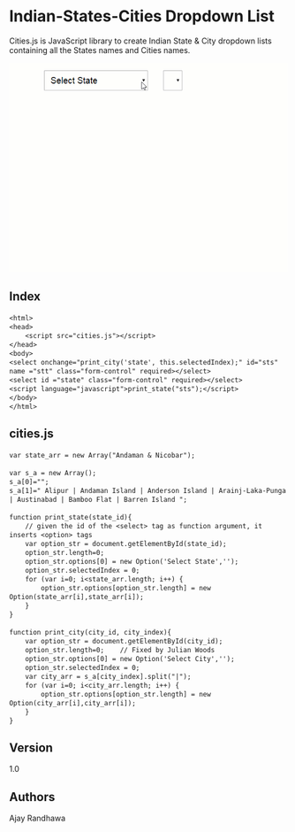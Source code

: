 # Indian-States-Cities Dropdown List

Cities.js is JavaScript library to create Indian State & City dropdown lists containing all the States names and Cities names.

<img src="view.gif" alt="view">

## Index

```
<html>
<head>
    <script src="cities.js"></script>
</head>
<body>
<select onchange="print_city('state', this.selectedIndex);" id="sts" name ="stt" class="form-control" required></select>
<select id ="state" class="form-control" required></select>
<script language="javascript">print_state("sts");</script>
</body>
</html>

```
## cities.js

```
var state_arr = new Array("Andaman & Nicobar");

var s_a = new Array();
s_a[0]="";
s_a[1]=" Alipur | Andaman Island | Anderson Island | Arainj-Laka-Punga | Austinabad | Bamboo Flat | Barren Island ";

function print_state(state_id){
	// given the id of the <select> tag as function argument, it inserts <option> tags
	var option_str = document.getElementById(state_id);
	option_str.length=0;
	option_str.options[0] = new Option('Select State','');
	option_str.selectedIndex = 0;
	for (var i=0; i<state_arr.length; i++) {
		option_str.options[option_str.length] = new Option(state_arr[i],state_arr[i]);
	}
}

function print_city(city_id, city_index){
	var option_str = document.getElementById(city_id);
	option_str.length=0;	// Fixed by Julian Woods
	option_str.options[0] = new Option('Select City','');
	option_str.selectedIndex = 0;
	var city_arr = s_a[city_index].split("|");
	for (var i=0; i<city_arr.length; i++) {
		option_str.options[option_str.length] = new Option(city_arr[i],city_arr[i]);
	}
}

```
## Version

1.0

## Authors

 Ajay Randhawa
